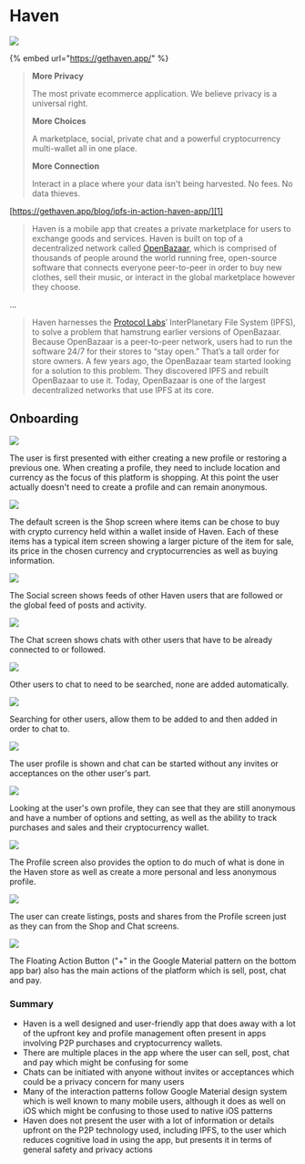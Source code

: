 # Haven

![][image-1]

{% embed url="https://gethaven.app/" %}

> **More Privacy**
> 
> The most private ecommerce application. We believe privacy is a universal right. 
> 
> **More Choices**
> 
> A marketplace, social, private chat and a powerful cryptocurrency multi-wallet all in one place.
> 
> **More Connection**
> 
> Interact in a place where your data isn't being harvested. No fees. No data thieves.

[https://gethaven.app/blog/ipfs-in-action-haven-app/][1]

> Haven is a mobile app that creates a private marketplace for users to exchange goods and services. Haven is built on top of a decentralized network called [OpenBazaar][2], which is comprised of thousands of people around the world running free, open-source software that connects everyone peer-to-peer in order to buy new clothes, sell their music, or interact in the global marketplace however they choose.

...

> Haven harnesses the [Protocol Labs][3]’ InterPlanetary File System \(IPFS\), to solve a problem that hamstrung earlier versions of OpenBazaar. Because OpenBazaar is a peer-to-peer network, users had to run the software 24/7 for their stores to “stay open.” That’s a tall order for store owners. A few years ago, the OpenBazaar team started looking for a solution to this problem. They discovered IPFS and rebuilt OpenBazaar to use it. Today, OpenBazaar is one of the largest decentralized networks that use IPFS at its core.

## Onboarding

![][image-2]

The user is first presented with either creating a new profile or restoring a previous one. When creating a profile, they need to include location and currency as the focus of this platform is shopping. At this point the user actually doesn't need to create a profile and can remain anonymous.

![][image-3]

The default screen is the Shop screen where items can be chose to buy with crypto currency held within a wallet inside of Haven. Each of these items has a typical item screen showing a larger picture of the item for sale, its price in the chosen currency and cryptocurrencies as well as buying information.

![][image-4]

The Social screen shows feeds of other Haven users that are followed or the global feed of posts and activity.

![][image-5]

The Chat screen shows chats with other users that have to be already connected to or followed.

![][image-6]

Other users to chat to need to be searched, none are added automatically.

![][image-7]

Searching for other users, allow them to be added to and then added in order to chat to.

![][image-8]

The user profile is shown and chat can be started without any invites or acceptances on the other user's part.

![][image-9]

Looking at the user's own profile, they can see that they are still anonymous and have a number of options and setting, as well as the ability to track purchases and sales and their cryptocurrency wallet.

![][image-10]

The Profile screen also provides the option to do much of what is done in the Haven store as well as create a more personal and less anonymous profile.

![][image-11]

The user can create listings, posts and shares from the Profile screen just as they can from the Shop and Chat screens.

![][image-12]

The Floating Action Button \("+" in the Google Material pattern on the bottom app bar\) also has the main actions of the platform which is sell, post, chat and pay.

### Summary

* Haven is a well designed and user-friendly app that does away with a lot of the upfront key and profile management often present in apps involving P2P purchases and cryptocurrency wallets.
* There are multiple places in the app where the user can sell, post, chat and pay which might be confusing for some
* Chats can be initiated with anyone without invites or acceptances which could be a privacy concern for many users
* Many of the interaction patterns follow Google Material design system which is well known to many mobile users, although it does as well on iOS which might be confusing to those used to native iOS patterns
* Haven does not present the user with a lot of information or details upfront on the P2P technology used, including IPFS, to the user which reduces cognitive load in using the app, but presents it in terms of general safety and privacy actions

[1]:	https://gethaven.app/blog/ipfs-in-action-haven-app/
[2]:	https://openbazaar.org/
[3]:	https://protocol.ai/

[image-1]:	../../.gitbook/assets/haven-logo-small.png
[image-2]:	../../.gitbook/assets/haven-screen-1.PNG
[image-3]:	../../.gitbook/assets/haven-screen-3.PNG
[image-4]:	../../.gitbook/assets/haven-screen-4.PNG
[image-5]:	../../.gitbook/assets/haven-screen-6.PNG
[image-6]:	../../.gitbook/assets/haven-screen-7.PNG
[image-7]:	../../.gitbook/assets/haven-screen-8.PNG
[image-8]:	../../.gitbook/assets/haven-screen-9.PNG
[image-9]:	../../.gitbook/assets/haven-screen-10.PNG
[image-10]:	../../.gitbook/assets/haven-screen-11.PNG
[image-11]:	../../.gitbook/assets/haven-screen-12.PNG
[image-12]:	../../.gitbook/assets/haven-screen-16.PNG
